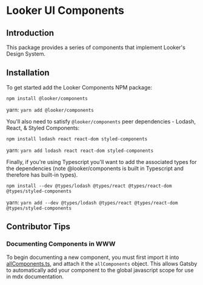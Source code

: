 # Looker UI Components

## Introduction

This package provides a series of components that implement Looker's Design System.

## Installation

To get started add the Looker Components NPM package:

`npm install @looker/components`

yarn: `yarn add @looker/components`

You'll also need to satisfy `@looker/components` peer dependencies - Lodash, React, & Styled Components:

`npm install lodash react react-dom styled-components`

yarn: `yarn add lodash react react-dom styled-components`

Finally, if you're using Typescript you'll want to add the associated types for the dependencies (note @looker/components is built in Typescript and therefore has built-in types).

`npm install --dev @types/lodash @types/react @types/react-dom @types/styled-components`

yarn: `yarn add --dev @types/lodash @types/react @types/react-dom @types/styled-components`

## Contributor Tips

### Documenting Components in WWW

To begin documenting a new component, you must first import it into [allComponents.ts](/looker-open-source/components/blob/main/packages/www/src/MDX/Pre/allComponents.ts), and attach it the `allComponents` object. This allows Gatsby to automatically add your component to the global javascript scope for use in mdx documentation.
